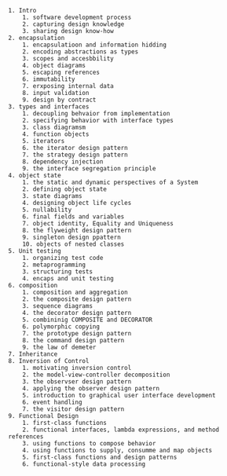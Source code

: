 	1. Intro
		1. software development process
		2. capturing design knowledge
		3. sharing design know-how
	2. encapsulation
		1. encapsulatioon and information hidding
		2. encoding abstractions as types
		3. scopes and accesbbility 
		4. object diagrams
		5. escaping references 
		6. immutability
		7. erxposing internal data
		8. input validation
		9. design by contract
	3. types and interfaces
		1. decoupling behvaior from implementation
		2. specifying behavior with interface types
		3. class diagramsm
		4. function objects
		5. iterators
		6. the iterator design pattern
		7. the strategy design pattern
		8. dependency injection 
		9. the interface segregation principle
	4. object state
		1. the static and dynamic perspectives of a System
		2. defining object state
		3. state diagrams
		4. designing object life cycles
		5. nullability
		6. final fields and variables
		7. object identity, Equality and Uniqueness
		8. the flyweight design pattern
		9. singleton design ppattern
		10. objects of nested classes
	5. Unit testing 
		1. organizing test code
		2. metaprogramming
		3. structuring tests
		4. encaps and unit testing
	6. composition
		1. composition and aggregation
		2. the composite design pattern
		3. sequence diagrams
		4. the decorator design pattern
		5. combininig COMPOSITE and DECORATOR
		6. polymorphic copying
		7. the prototype design pattern
		8. the command design pattern
		9. the law of demeter
	7. Inheritance
	8. Inversion of Control
		1. motivating inversion control
		2. the model-view-controller decomposition
		3. the observser design pattern
		4. applying the observer design pattern
		5. introduction to graphical user interface development
		6. event handling
		7. the visitor design pattern
	9. Functional Design
		1. first-class functions
		2. functional interfaces, lambda expressions, and method references
		3. using functions to compose behavior
		4. using functions to supply, consumme and map objects
		5. first-class functions and design patterns
		6. functional-style data processing